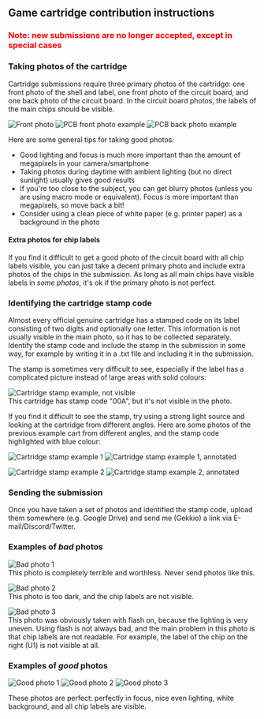 ## Game cartridge contribution instructions

<h3 style="color: red">
  Note: new submissions are no longer accepted, except in special cases
</h3>

### Taking photos of the cartridge

Cartridge submissions require three primary photos of the cartridge: one front
photo of the shell and label, one front photo of the circuit board, and one
back photo of the circuit board.  In the circuit board photos, the labels of
the main chips should be visible.

![Front photo](/cart_1.jpg)
![PCB front photo example](/cart_2.jpg)
![PCB back photo example](/cart_3.jpg)

Here are some general tips for taking good photos:

* Good lighting and focus is much more important than the amount of megapixels
  in your camera/smartphone
* Taking photos during daytime with ambient lighting (but no direct sunlight)
  usually gives good results
* If you're too close to the subject, you can get blurry photos (unless you are
  using macro mode or equivalent). Focus is more important than megapixels, so
  move back a bit!
* Consider using a clean piece of white paper (e.g. printer paper) as a
  background in the photo

#### Extra photos for chip labels

If you find it difficult to get a good photo of the circuit board with all chip
labels visible, you can just take a decent primary photo and include extra
photos of the chips in the submission. As long as all main chips have visible
labels in *some photos*, it's ok if the primary photo is not perfect.

### Identifying the cartridge stamp code

Almost every official genuine cartridge has a stamped code on its label
consisting of two digits and optionally one letter. This information is not
usually visible in the main photo, so it has to be collected separately.
Identify the stamp code and include the stamp in the submission in some way,
for example by writing it in a .txt file and including it in the submission.

The stamp is sometimes very difficult to see, especially if the label has a
complicated picture instead of large areas with solid colours:

![Cartridge stamp example, not visible](/cart_stamp_invisible.jpg)  
This cartridge has stamp code "00A", but it's not visible in the photo.

If you find it difficult to see the stamp, try using a strong light source and
looking at the cartridge from different angles. Here are some photos of the
previous example cart from different angles, and the stamp code highlighted
with blue colour:

![Cartridge stamp example 1](/cart_stamp_1.jpg)
![Cartridge stamp example 1, annotated](/cart_stamp_1_annotated.jpg)

![Cartridge stamp example 2](/cart_stamp_2.jpg)
![Cartridge stamp example 2, annotated](/cart_stamp_2_annotated.jpg)

### Sending the submission

Once you have taken a set of photos and identified the stamp code, upload them
somewhere (e.g. Google Drive) and send me (Gekkio) a link via
E-mail/Discord/Twitter.

### Examples of *bad* photos

![Bad photo 1](/cart_bad_1.jpg)  
This photo is completely terrible and worthless. Never send photos like this.

![Bad photo 2](/cart_bad_2.jpg)  
This photo is too dark, and the chip labels are not visible.

![Bad photo 3](/cart_bad_3.jpg)  
This photo was obviously taken with flash on, because the lighting is very
uneven. Using flash is not always bad, and the main problem in this photo is
that chip labels are not readable. For example, the label of the chip on the
right (U1) is not visible at all.

### Examples of *good* photos

![Good photo 1](/cart_good_1.jpg)
![Good photo 2](/cart_good_2.jpg)
![Good photo 3](/cart_good_3.jpg)  

These photos are perfect: perfectly in focus, nice even lighting, white
background, and all chip labels are visible.
